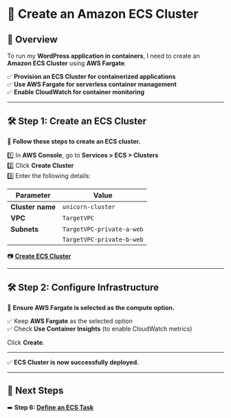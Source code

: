 # **🚀 Create an Amazon ECS Cluster**

## **📌 Overview**
To run my **WordPress application in containers**, I need to create an **Amazon ECS Cluster** using **AWS Fargate**.

✅ **Provision an ECS Cluster for containerized applications**  
✅ **Use AWS Fargate for serverless container management**  
✅ **Enable CloudWatch for container monitoring**  

---

## **🛠️ Step 1: Create an ECS Cluster**
📌 **Follow these steps to create an ECS cluster.**  

1️⃣ In **AWS Console**, go to **Services > ECS > Clusters**  
2️⃣ Click **Create Cluster**  
3️⃣ Enter the following details:  

| Parameter         | Value                        |
|------------------|----------------------------|
| **Cluster name** | `unicorn-cluster`          |
| **VPC**          | `TargetVPC`                |
| **Subnets**      | `TargetVPC-private-a-web`  |
|                  | `TargetVPC-private-b-web`  |

📷 [**Create ECS Cluster**](images/create-ecs-cluster.png)

---

## **🛠️ Step 2: Configure Infrastructure**
📌 **Ensure AWS Fargate is selected as the compute option.**  

✅ Keep **AWS Fargate** as the selected option  
✅ Check **Use Container Insights** (to enable CloudWatch metrics)  

Click **Create**.

---

✅ **ECS Cluster is now successfully deployed.**

---

## **📌 Next Steps**
➡️ **Step 6: [Define an ECS Task](./define-ecs-task.md)**
